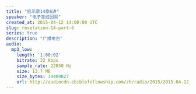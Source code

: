 ```yaml
---
title: "启示录14章6讲"
speaker: "电子圣经团契"
created_at: 2015-04-12 14:00:00 UTC
slug: revelation-14-part-6
series: true
description: "广播电台"
audio:
  mp3_low:
    length: '1:00:02'
    bitrate: 32 Kbps
    sample_rate: 22050 Hz
    size: 13.7 MB
    size_bytes: 14409027
    url: http://audiocdn.ebiblefellowship.com/zh/radio/2015/2015.04.12_EBF_-_Revelation_14_Part_6.mp3
---
```

